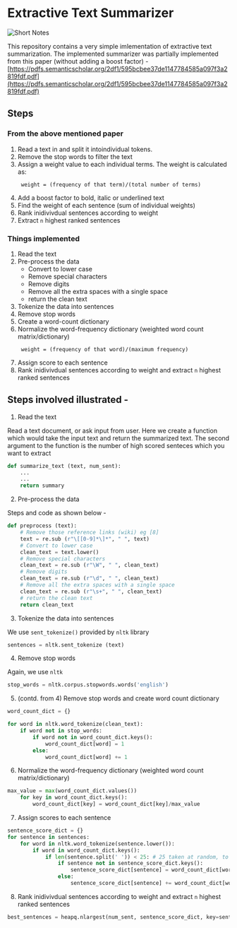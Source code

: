 # Extractive Text Summarizer

![Short Notes](https://user-images.githubusercontent.com/26179770/70233084-e34f4880-1783-11ea-8e33-93093263fa13.png)

This repository contains a very simple imlementation of extractive text summarization. The implemented summarizer was partially implemented from this paper (without adding a boost factor) - [https://pdfs.semanticscholar.org/2df1/595bcbee37de1147784585a097f3a2819fdf.pdf](https://pdfs.semanticscholar.org/2df1/595bcbee37de1147784585a097f3a2819fdf.pdf)

## Steps

### From the above mentioned paper

1. Read a text in and split it intoindividual tokens.
2. Remove the stop words to filter the text
3. Assign a weight value to each individual terms. The weight is calculated as:
    ```
     weight = (frequency of that term)/(total number of terms)
    ```
4. Add a boost factor to bold, italic or underlined text
5. Find the weight of each sentence (sum of individual weights)
6. Rank inidivivdual sentences according to weight
7. Extract `n` highest ranked sentences

### Things implemented

1. Read the text
2. Pre-process the data
   - Convert to lower case
   - Remove special characters
   - Remove digits
   - Remove all the extra spaces with a single space
   - return the clean text
3. Tokenize the data into sentences
4. Remove stop words 
5. Create a word-count dictionary
6. Normalize the word-frequency dictionary (weighted word count matrix/dictionary)
    ```
     weight = (frequency of that word)/(maximum frequency)
    ```
7. Assign score to each sentence
8. Rank inidivivdual sentences according to weight and extract `n` highest ranked sentences

## Steps involved illustrated - 

1. Read the text

Read a text document, or ask input from user. Here we create a function which would take the input text and return the summarized text. The second argument to the function is the number of high scored senteces which you want to extract

```python
def summarize_text (text, num_sent):
    ...
    ...
    return summary
```

2. Pre-process the data

Steps and code as shown below - 

```python
def preprocess (text):
    # Remove those reference links (wiki) eg [8]
    text = re.sub (r"\[[0-9]*\]*", " ", text)
    # Convert to lower case
    clean_text = text.lower()
    # Remove special characters
    clean_text = re.sub (r"\W", " ", clean_text)
    # Remove digits
    clean_text = re.sub (r"\d", " ", clean_text)
    # Remove all the extra spaces with a single space
    clean_text = re.sub (r"\s+", " ", clean_text)
    # return the clean text
    return clean_text
```

3. Tokenize the data into sentences

We use `sent_tokenize()` provided by `nltk` library

```python
sentences = nltk.sent_tokenize (text)
```

4. Remove stop words

Again, we use `nltk`

```python
stop_words = nltk.corpus.stopwords.words('english')
```

5. (contd. from 4) Remove stop words and create word count dictionary

```python
word_count_dict = {}

for word in nltk.word_tokenize(clean_text):
    if word not in stop_words:
        if word not in word_count_dict.keys():
            word_count_dict[word] = 1
        else:
            word_count_dict[word] += 1
```

6. Normalize the word-frequency dictionary (weighted word count matrix/dictionary)

```python
max_value = max(word_count_dict.values())
    for key in word_count_dict.keys():
        word_count_dict[key] = word_count_dict[key]/max_value
```

7. Assign scores to each sentence

```python
sentence_score_dict = {}
for sentence in sentences:
    for word in nltk.word_tokenize(sentence.lower()):
        if word in word_count_dict.keys():
            if len(sentence.split(' ')) < 25: # 25 taken at random, to remove very long sentences
                if sentence not in sentence_score_dict.keys():
                    sentence_score_dict[sentence] = word_count_dict[word]
                else:
                    sentence_score_dict[sentence] += word_count_dict[word]
```

8. Rank inidivivdual sentences according to weight and extract `n` highest ranked sentences

```python
best_sentences = heapq.nlargest(num_sent, sentence_score_dict, key=sentence_score_dict.get)
```